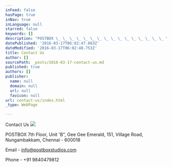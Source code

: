 ```yaml
---
inFeed: false
hasPage: true
inNav: true
inLanguage: null
starred: false
keywords: []
description: "POSTBOX \_ \_ \_ \_ \_ \_ \_ \_ \_ \_ \_ \_ \_ \_ \_ \_ \_ \_ \_ \_ \_ \_ \_ \_ \_ \_ \_ \_ \_ \_ \_ \_ \_ \_ \_ \_ \_ \_ \_ \_ \_ \_ \_ \_ \_ \_ \_ \_ \_ \_ \_ \_ \_ \_ \_ \_ \_ \_ \_ \_ \_ \_ \_ \_ \_ \_ \_ 7th Floor, Unit 'B\", Gee Gee Emerald, \_ \_ \_ \_ \_ \_ \_ \_ \_ \_ \_ \_ \_ \_ \_ \_ \_ \_ \_ \_ \_ \_ \_ \_ \_ \_ \_ \_ \_ \_ \_ \_ \_ \_ \_ \_ \_ \_ 151, Village Road,\_Nungambakkam, \_ \_ \_ \_ \_ \_ \_ \_ \_ \_ \_ \_ \_ \_ \_ \_ \_ \_ \_ \_ \_ \_ \_ \_ \_ \_ \_ \_ \_ \_ \_ \_ \_ \_ \_ Chennai - 600018"
datePublished: '2016-03-17T06:02:47.863Z'
dateModified: '2016-03-17T06:02:40.753Z'
title: Contact Us
author: []
sourcePath: _posts/2016-03-17-contact-us.md
published: true
authors: []
publisher:
  name: null
  domain: null
  url: null
  favicon: null
url: contact-us/index.html
_type: WebPage

---
```

Contact Us
![](https://the-grid-user-content.s3-us-west-2.amazonaws.com/7b6f508b-2239-4808-b107-dd78a4a62fd0.png)

POSTBOX                                                                                                                                       7th Floor, Unit 'B", Gee Gee Emerald,                                                                             151, Village Road, Nungambakkam,                                                                       Chennai - 600018

Email - info@postboxstudios.com

Phone -  +91 9840479812